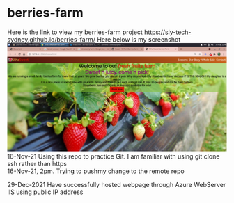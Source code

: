 # berries-farm
Here is the link to view my berries-farm project https://sly-tech-sydney.github.io/berries-farm/
Here below is my screenshot
<img src="images/screenshot of my page.png" alt="strawberry">
16-Nov-21 Using this repo to practice Git. I am familiar with using git clone ssh rather than https  
16-Nov-21, 2pm. Trying to pushmy change to the remote repo

29-Dec-2021 Have successfully hosted webpage through Azure WebServer IIS using public IP address

